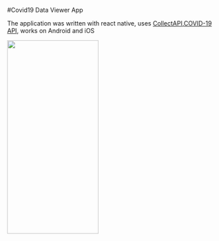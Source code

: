 #Covid19 Data Viewer App

The application was written with react native, uses [CollectAPI](https://collectapi.com/tr/api/corona/covid-19-koronavirus-istatistik-api),[COVID-19 API](https://collectapi.com/tr/api/corona/covid-19-koronavirus-istatistik-api), works on Android and iOS

<div>
  <img src="./src/assests/Covid19App.gif" width="212" height="448">
</div>
